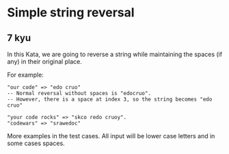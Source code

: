 # Simple string reversal
## 7 kyu

In this Kata, we are going to reverse a string while maintaining the spaces (if any) in their original place.

For example:
```
"our code" => "edo cruo"
-- Normal reversal without spaces is "edocruo".
-- However, there is a space at index 3, so the string becomes "edo cruo"

"your code rocks" => "skco redo cruoy".
"codewars" => "srawedoc"
```
More examples in the test cases. All input will be lower case letters and in some cases spaces.